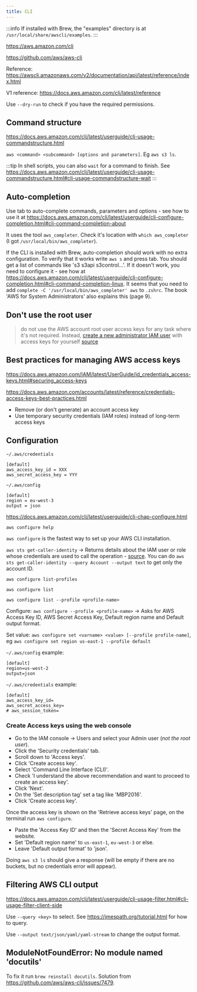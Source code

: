 ```yaml
---
title: CLI
---
```


:::info
If installed with Brew, the "examples" directory is at `/usr/local/share/awscli/examples`.
:::

https://aws.amazon.com/cli

https://github.com/aws/aws-cli

Reference: https://awscli.amazonaws.com/v2/documentation/api/latest/reference/index.html

V1 reference: https://docs.aws.amazon.com/cli/latest/reference

Use `--dry-run` to check if you have the required permissions.

## Command structure

https://docs.aws.amazon.com/cli/latest/userguide/cli-usage-commandstructure.html

`aws <command> <subcommand> [options and parameters]`. Eg `aws s3 ls`.

:::tip
In shell scripts, you can also `wait` for a command to finish. See https://docs.aws.amazon.com/cli/latest/userguide/cli-usage-commandstructure.html#cli-usage-commandstructure-wait
:::

## Auto-completion

Use tab to auto-complete commands, parameters and options - see how to use it at https://docs.aws.amazon.com/cli/latest/userguide/cli-configure-completion.html#cli-command-completion-about

It uses the tool `aws_completer`. Check it's location with `which aws_completer` (I got `/usr/local/bin/aws_completer`).

If the CLI is installed with Brew, auto-completion should work with no extra configuration. To verify that it works write `aws s` and press tab. You should get a list of commands like 's3 s3api s3control...'. If it doesn't work, you need to configure it - see how at https://docs.aws.amazon.com/cli/latest/userguide/cli-configure-completion.html#cli-command-completion-linux. It seems that you need to add `complete -C '/usr/local/bin/aws_completer' aws` to `.zshrc`. The book 'AWS for System Administrators' also explains this (page 9).

## Don't use the root user

> do not use the AWS account root user access keys for any task where it's not required. Instead, [create a new administrator IAM user](https://docs.aws.amazon.com/IAM/latest/UserGuide/getting-started_create-admin-group.html) with access keys for yourself [source](https://docs.aws.amazon.com/cli/latest/userguide/cli-configure-quickstart.html)

## Best practices for managing AWS access keys

https://docs.aws.amazon.com/IAM/latest/UserGuide/id_credentials_access-keys.html#securing_access-keys

https://docs.aws.amazon.com/accounts/latest/reference/credentials-access-keys-best-practices.html

- Remove (or don't generate) an account access key
- Use temporary security credentials (IAM roles) instead of long-term access keys

## Configuration

`~/.aws/credentials`

```
[default]
aws_access_key_id = XXX
aws_secret_access_key = YYY
```

`~/.aws/config`

```
[default]
region = eu-west-3
output = json
```

https://docs.aws.amazon.com/cli/latest/userguide/cli-chap-configure.html

`aws configure help`

`aws configure` is the fastest way to set up your AWS CLI installation.

`aws sts get-caller-identity` → Returns details about the IAM user or role whose credentials are used to call the operation - [source](https://awscli.amazonaws.com/v2/documentation/api/latest/reference/sts/get-caller-identity.html). You can do `aws sts get-caller-identity --query Account --output text` to get only the account ID.

`aws configure list-profiles`

`aws configure list`

`aws configure list --profile <profile-name>`

Configure: `aws configure --profile <profile-name>` → Asks for AWS Access Key ID, AWS Secret Access Key, Default region name and Default output format.

Set value: `aws configure set <varname> <value> [--profile profile-name]`, eg `aws configure set region us-east-1 --profile default`

`~/.aws/config` example:

```
[default]
region=us-west-2
output=json
```

`~/.aws/credentials` example:

```
[default]
aws_access_key_id=
aws_secret_access_key=
# aws_session_token=
```

### Create Access keys using the web console

- Go to the IAM console → Users and select your Admin user (_not the root user_).
- Click the 'Security credentials' tab.
- Scroll down to 'Access keys'.
- Click 'Create access key'.
- Select 'Command Line Interface (CLI)'.
- Check 'I understand the above recommendation and want to proceed to create an access key'.
- Click 'Next'.
- On the 'Set description tag' set a tag like 'MBP2016'.
- Click 'Create access key'.

Once the access key is shown on the 'Retrieve access keys' page, on the terminal run `aws configure`.

- Paste the 'Access Key ID' and then the 'Secret Access Key' from the website.
- Set 'Default region name' to `us-east-1`, `eu-west-3` or else.
- Leave 'Default output format' to 'json'.

Doing `aws s3 ls` should give a response (will be empty if there are no buckets, but no credentials error will appear).

## Filtering AWS CLI output

https://docs.aws.amazon.com/cli/latest/userguide/cli-usage-filter.html#cli-usage-filter-client-side

Use `--query <key>` to select. See https://jmespath.org/tutorial.html for how to query.

Use `--output text/json/yaml/yaml-stream` to change the output format.

## ModuleNotFoundError: No module named 'docutils'

To fix it run `brew reinstall docutils`. Solution from https://github.com/aws/aws-cli/issues/7479.
